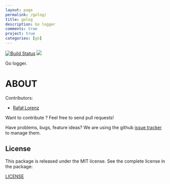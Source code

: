 ```yaml
---
layout: page
permalink: /golog/
title: golog
description: Go logger
comments: true
project: true
categories: [go]
---
```


[![Build Status](https://travis-ci.org/vardius/golog.svg?branch=master)](https://travis-ci.org/vardius/golog)
[![](https://godoc.org/github.com/vardius/golog?status.svg)](http://godoc.org/github.com/vardius/golog)

Go logger.

ABOUT
==================================================
Contributors:

* [Rafał Lorenz](http://rafallorenz.com)

Want to contribute ? Feel free to send pull requests!

Have problems, bugs, feature ideas?
We are using the github [issue tracker](https://github.com/vardius/golog/issues) to manage them.

License
-------

This package is released under the MIT license. See the complete license in the package:

[LICENSE](LICENSE.md)